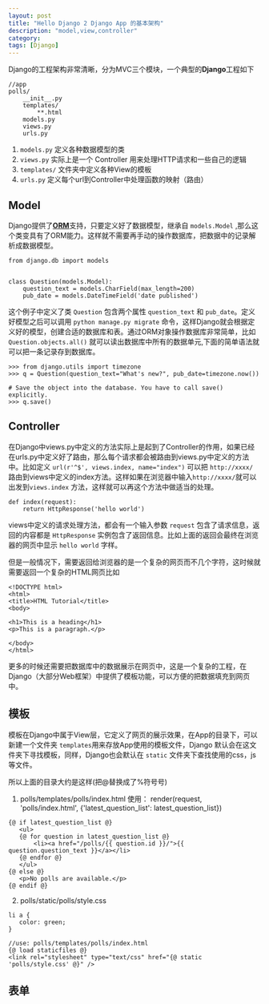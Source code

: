 ```yaml
---
layout: post
title: "Hello Django 2 Django App 的基本架构"
description: "model,view,controller"
category:
tags: [Django]
---
```


Django的工程架构非常清晰，分为MVC三个模块，一个典型的**Django**工程如下

```
//app
polls/
    __init__.py
    templates/
        **.html
    models.py
    views.py
    urls.py
```

1. `models.py` 定义各种数据模型的类
2. `views.py` 实际上是一个 Controller 用来处理HTTP请求和一些自己的逻辑
3. `templates/` 文件夹中定义各种View的模板
4. `urls.py` 定义每个url到Controller中处理函数的映射（路由）

## Model

Django提供了[**ORM**](http://en.wikipedia.org/wiki/Object-relational_mapping)支持，只要定义好了数据模型，继承自 `models.Model` ,那么这个类变具有了ORM能力。这样就不需要再手动的操作数据库，把数据中的记录解析成数据模型。

```
from django.db import models


class Question(models.Model):
    question_text = models.CharField(max_length=200)
    pub_date = models.DateTimeField('date published')
```

这个例子中定义了类 `Question` 包含两个属性 `question_text` 和 `pub_date`。定义好模型之后可以调用 `python manage.py migrate` 命令，这样Django就会根据定义好的模型，创建合适的数据库和表。通过ORM对象操作数据库非常简单，比如 `Question.objects.all()` 就可以读出数据库中所有的数据单元,下面的简单语法就可以把一条记录存到数据库。

```
>>> from django.utils import timezone
>>> q = Question(question_text="What's new?", pub_date=timezone.now())

# Save the object into the database. You have to call save() explicitly.
>>> q.save()
```

## Controller

在Django中views.py中定义的方法实际上是起到了Controller的作用，如果已经在urls.py中定义好了路由，那么每个请求都会被路由到views.py中定义的方法中。比如定义 `url(r'^$', views.index, name="index")` 可以把 `http://xxxx/` 路由到views中定义的index方法。这样如果在浏览器中输入`http://xxxx/`就可以出发到`views.index` 方法，这样就可以再这个方法中做适当的处理。

```
def index(request):
	return HttpResponse('hello world')
```

views中定义的请求处理方法，都会有一个输入参数 `request` 包含了请求信息，返回的内容都是 `HttpResponse` 实例包含了返回信息。比如上面的返回会最终在浏览器的网页中显示 `hello world` 字样。

但是一般情况下，需要返回给浏览器的是一个复杂的网页而不几个字符，这时候就需要返回一个复杂的HTML网页比如

```
<!DOCTYPE html>
<html>
<title>HTML Tutorial</title>
<body>

<h1>This is a heading</h1>
<p>This is a paragraph.</p>

</body>
</html>
```

更多的时候还需要把数据库中的数据展示在网页中，这是一个复杂的工程，在Django（大部分Web框架）中提供了模板功能，可以方便的把数据填充到网页中。


## 模板

模板在Django中属于View层，它定义了网页的展示效果，在App的目录下，可以新建一个文件夹 `templates`用来存放App使用的模板文件，Django 默认会在这文件夹下寻找模板，同样，Django也会默认在 `static` 文件夹下查找使用的css，js等文件。

所以上面的目录大约是这样(把@替换成了%符号号)

1. polls/templates/polls/index.html 使用： render(request, 'polls/index.html', {'latest_question_list': latest_question_list})
 
 ```
 {@ if latest_question_list @}
    <ul>
    {@ for question in latest_question_list @}
        <li><a href="/polls/{{ question.id }}/">{{ question.question_text }}</a></li>
    {@ endfor @}
    </ul>
 {@ else @}
    <p>No polls are available.</p>
 {@ endif @}
 ```
2. polls/static/polls/style.css 

 ```
 li a {
    color: green;
 }
 
 //use: polls/templates/polls/index.html
 {@ load staticfiles @}
 <link rel="stylesheet" type="text/css" href="{@ static 'polls/style.css' @}" />
 ```

## 表单
